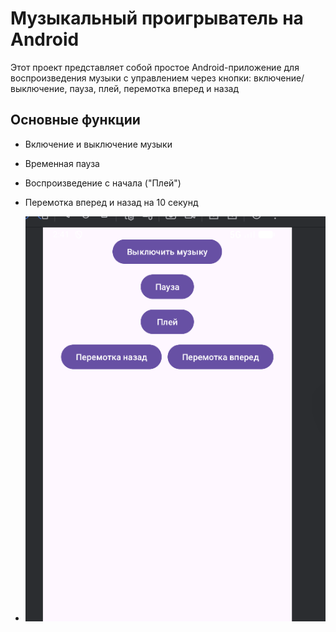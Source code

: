 # Музыкальный проигрыватель на Android

Этот проект представляет собой простое Android-приложение для воспроизведения музыки с управлением через кнопки: включение/выключение, пауза, плей, перемотка вперед и назад

## Основные функции

- Включение и выключение музыки
- Временная пауза
- Воспроизведение с начала ("Плей")
- Перемотка вперед и назад на 10 секунд




- ![screenhot](https://github.com/dimovaluda19-star/mysic/blob/master/app/src/main/res/drawable/photo.png)
